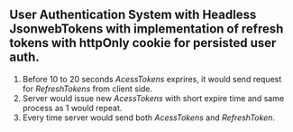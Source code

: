 ## User Authentication System with Headless JsonwebTokens with implementation of refresh tokens with httpOnly cookie for persisted user auth.

1. Before 10 to 20 seconds _AcessTokens_ exprires, it would send request for _RefreshTokens_ from client side.
2. Server would issue new _AcessTokens_ with short expire time and same process as 1 would repeat.
3. Every time server would send both _AcessTokens_ and _RefreshToken_.
